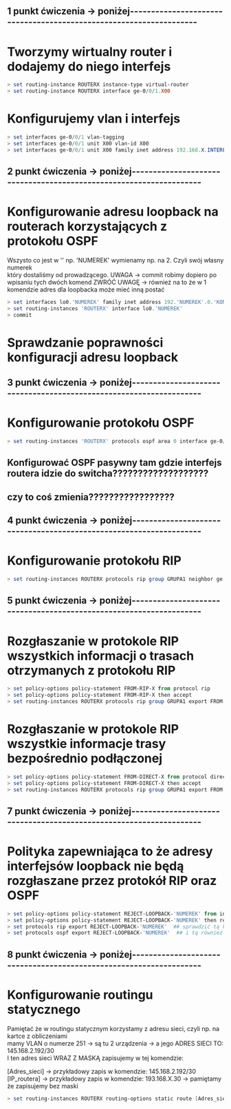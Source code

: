 ## 1 punkt ćwiczenia -> poniżej-------------------------------------------------------------------

# Tworzymy wirtualny router i dodajemy do niego interfejs
```ps1
> set routing-instance ROUTERX instance-type virtual-router
> set routing-instance ROUTERX interface ge-0/0/1.X00 
```

# Konfigurujemy vlan i interfejs
```ps1
> set interfaces ge-0/0/1 vlan-tagging
> set interfaces ge-0/0/1 unit X00 vlan-id X00
> set interfaces ge-0/0/1 unit X00 family inet address 192.168.X.INTERFEJS (np .9/30)
```

## 2 punkt ćwiczenia -> poniżej-------------------------------------------------------------------

# Konfigurowanie adresu loopback na routerach korzystających z protokołu OSPF
Wszysto co jest w '' np. 'NUMEREK' wymienamy np. na 2. Czyli swój własny numerek \
który dostaliśmy od prowadzącego.
UWAGA -> commit robimy dopiero po wpisaniu tych dwóch komend
ZWRÓĆ UWAGĘ -> również na to że w 1 komendzie adres dla loopbacka może mieć inną postać
```ps1
> set interfaces lo0.'NUMEREK' family inet address 192.'NUMEREK'.0.'KONIEC_IP_ROUTERA'/32
> set routing-instances 'ROUTERX' interface lo0.'NUMEREK'
> commit
```

# Sprawdzanie poprawności konfiguracji adresu loopback

## 3 punkt ćwiczenia -> poniżej-------------------------------------------------------------------

# Konfigurowanie protokołu OSPF
```ps1
> set routing-instances 'ROUTERX' protocols ospf area 0 interface ge-0/0/'INTERFEJS'.'VLAN'
```

## Konfigurować OSPF pasywny tam gdzie interfejs routera idzie do switcha???????????????????
## czy to coś zmienia?????????????????


## 4 punkt ćwiczenia -> poniżej-------------------------------------------------------------------

# Konfigurowanie protokołu RIP
```ps1
> set routing-instances ROUTERX protocols rip group GRUPA1 neighbor ge-0/0/1.X00
```

## 5 punkt ćwiczenia -> poniżej-------------------------------------------------------------------

# Rozgłaszanie w protokole RIP wszystkich informacji o trasach otrzymanych z protokołu RIP
```ps1
> set policy-options policy-statement FROM-RIP-X from protocol rip
> set policy-options policy-statement FROM-RIP-X then accept
> set routing-instances ROUTERX protocols rip group GRUPA1 export FROM-RIP-X
```
# Rozgłaszanie w protokole RIP wszystkie informacje trasy bezpośrednio podłączonej
```ps1
> set policy-options policy-statement FROM-DIRECT-X from protocol direct
> set policy-options policy-statement FROM-DIRECT-X then accept
> set routing-instances ROUTERX protocols rip group GRUPA1 export FROM-DIRECT-X
```


## 7 punkt ćwiczenia -> poniżej-------------------------------------------------------------------

# Polityka zapewniająca to że adresy interfejsów loopback nie będą rozgłaszane przez protokół RIP oraz OSPF
```ps1
> set policy-options policy-statement REJECT-LOOPBACK-'NUMEREK' from interface lo0.'NUMEREK'
> set policy-options policy-statement REJECT-LOOPBACK-'NUMEREK' then reject
> set protocols rip export REJECT-LOOPBACK-'NUMEREK'  ## sprawdzić tą komendę przed jej wykonaniem a po, co się zmieni i czy na pewno ją trzeba
> set protocols ospf export REJECT-LOOPBACK-'NUMEREK'  ## i tą również 
```

## 8 punkt ćwiczenia -> poniżej-------------------------------------------------------------------

# Konfigurowanie routingu statycznego
Pamiętać że w routingu statycznym korzystamy z adresu sieci, czyli np. na kartce z obliczeniami \
mamy VLAN o numerze 251 -> są tu 2 urządzenia -> a jego ADRES SIECI TO: 145.168.2.192/30 \
I ten adres sieci WRAZ Z MASKĄ zapisujemy w tej komendzie:

[Adres_sieci] -> przykładowy zapis w komendzie: 145.168.2.192/30 \
[IP_routera] -> przykładowy zapis w komendzie: 193.168.X.30      -> pamiętamy że zapisujemy bez maski

```ps1
> set routing-instances ROUTERX routing-options static route [Adres_sieci] next-hop [IP_routera]
```